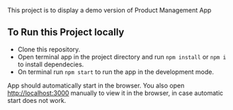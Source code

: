 This project is to display a demo version of Product Management App

## To Run this Project locally

- Clone this repository.
- Open terminal app in the project directory and run `npm install` or `npm i` to install dependecies.
- On terminal run `npm start` to run the app in the development mode.

App should automatically start in the browser. You also open [http://localhost:3000](http://localhost:3000) manually to view it in the browser, in case automatic start does not work.
